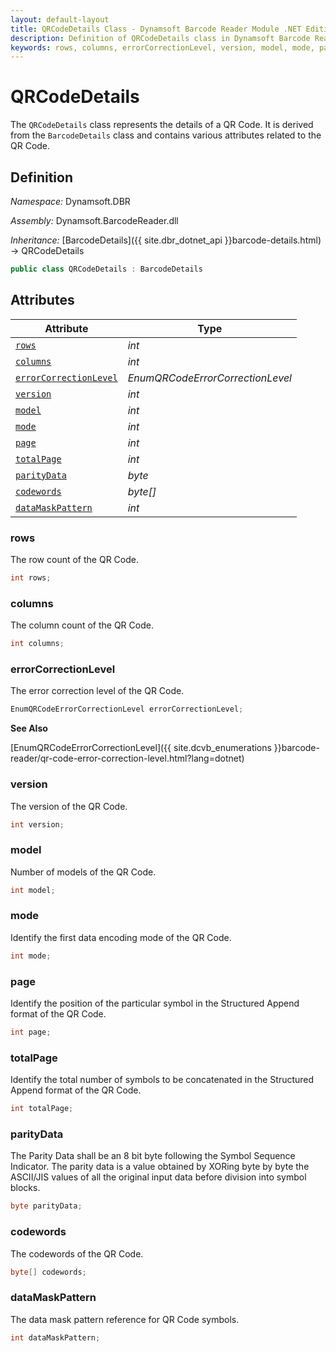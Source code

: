 ```yaml
---
layout: default-layout
title: QRCodeDetails Class - Dynamsoft Barcode Reader Module .NET Edition API Reference
description: Definition of QRCodeDetails class in Dynamsoft Barcode Reader Module .NET Edition.
keywords: rows, columns, errorCorrectionLevel, version, model, mode, page, totalPage, parityData, QRCodeDetails, api reference
---
```

# QRCodeDetails

The `QRCodeDetails` class represents the details of a QR Code. It is derived from the `BarcodeDetails` class and contains various attributes related to the QR Code.

## Definition

*Namespace:* Dynamsoft.DBR

*Assembly:* Dynamsoft.BarcodeReader.dll

*Inheritance:* [BarcodeDetails]({{ site.dbr_dotnet_api }}barcode-details.html) -> QRCodeDetails

```csharp
public class QRCodeDetails : BarcodeDetails
```

## Attributes

| Attribute | Type |
|---------- | ---- |
| [`rows`](#rows) | *int* |
| [`columns`](#columns) | *int* |
| [`errorCorrectionLevel`](#errorcorrectionlevel) | *EnumQRCodeErrorCorrectionLevel* |
| [`version`](#version) | *int* |
| [`model`](#model) | *int* |
| [`mode`](#mode) | *int* |
| [`page`](#page) | *int* |
| [`totalPage`](#totalpage) | *int* |
| [`parityData`](#paritydata) | *byte* |
| [`codewords`](#codewords) | *byte[]* |
| [`dataMaskPattern`](#datamaskpattern) | *int* |

### rows

The row count of the QR Code.

```csharp
int rows;
```

### columns

The column count of the QR Code.

```csharp
int columns;
```

### errorCorrectionLevel

The error correction level of the QR Code.

```csharp
EnumQRCodeErrorCorrectionLevel errorCorrectionLevel;
```

**See Also**

[EnumQRCodeErrorCorrectionLevel]({{ site.dcvb_enumerations }}barcode-reader/qr-code-error-correction-level.html?lang=dotnet)

### version

The version of the QR Code.

```csharp
int version;
```

### model

Number of models of the QR Code.

```csharp
int model;
```

### mode

Identify the first data encoding mode of the QR Code.

```csharp
int mode;
```

### page

Identify the position of the particular symbol in the Structured Append format of the QR Code.

```csharp
int page;
```

### totalPage

Identify the total number of symbols to be concatenated in the Structured Append format of the QR Code.

```csharp
int totalPage;
```

### parityData

The Parity Data shall be an 8 bit byte following the Symbol Sequence Indicator. The parity data is a value obtained by XORing byte by byte the ASCII/JIS values of all the original input data before division into symbol blocks.

```csharp
byte parityData;
```

### codewords

The codewords of the QR Code.

```csharp
byte[] codewords;
```

### dataMaskPattern

The data mask pattern reference for QR Code symbols.

```csharp
int dataMaskPattern;
```
